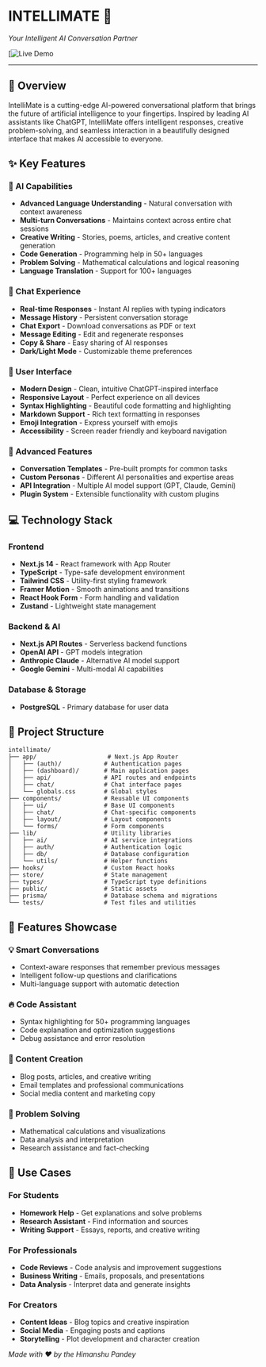 # INTELLIMATE 🤖
*Your Intelligent AI Conversation Partner*

[![Live Demo](https://intellimate-dmzf.onrender.com/)

---

## 🌟 Overview

IntelliMate is a cutting-edge AI-powered conversational platform that brings the future of artificial intelligence to your fingertips. Inspired by leading AI assistants like ChatGPT, IntelliMate offers intelligent responses, creative problem-solving, and seamless interaction in a beautifully designed interface that makes AI accessible to everyone.

## ✨ Key Features

### 🧠 AI Capabilities
- **Advanced Language Understanding** - Natural conversation with context awareness
- **Multi-turn Conversations** - Maintains context across entire chat sessions
- **Creative Writing** - Stories, poems, articles, and creative content generation
- **Code Generation** - Programming help in 50+ languages
- **Problem Solving** - Mathematical calculations and logical reasoning
- **Language Translation** - Support for 100+ languages

### 💬 Chat Experience
- **Real-time Responses** - Instant AI replies with typing indicators
- **Message History** - Persistent conversation storage
- **Chat Export** - Download conversations as PDF or text
- **Message Editing** - Edit and regenerate responses
- **Copy & Share** - Easy sharing of AI responses
- **Dark/Light Mode** - Customizable theme preferences

### 🎨 User Interface
- **Modern Design** - Clean, intuitive ChatGPT-inspired interface
- **Responsive Layout** - Perfect experience on all devices
- **Syntax Highlighting** - Beautiful code formatting and highlighting
- **Markdown Support** - Rich text formatting in responses
- **Emoji Integration** - Express yourself with emojis
- **Accessibility** - Screen reader friendly and keyboard navigation

### 🔧 Advanced Features
- **Conversation Templates** - Pre-built prompts for common tasks
- **Custom Personas** - Different AI personalities and expertise areas
- **API Integration** - Multiple AI model support (GPT, Claude, Gemini)
- **Plugin System** - Extensible functionality with custom plugins


## 💻 Technology Stack

### Frontend
- **Next.js 14** - React framework with App Router
- **TypeScript** - Type-safe development environment
- **Tailwind CSS** - Utility-first styling framework
- **Framer Motion** - Smooth animations and transitions
- **React Hook Form** - Form handling and validation
- **Zustand** - Lightweight state management

### Backend & AI
- **Next.js API Routes** - Serverless backend functions
- **OpenAI API** - GPT models integration
- **Anthropic Claude** - Alternative AI model support
- **Google Gemini** - Multi-modal AI capabilities

### Database & Storage
- **PostgreSQL** - Primary database for user data

## 📁 Project Structure

```
intellimate/
├── app/                    # Next.js App Router
│   ├── (auth)/            # Authentication pages
│   ├── (dashboard)/       # Main application pages
│   ├── api/               # API routes and endpoints
│   ├── chat/              # Chat interface pages
│   └── globals.css        # Global styles
├── components/            # Reusable UI components
│   ├── ui/                # Base UI components
│   ├── chat/              # Chat-specific components
│   ├── layout/            # Layout components
│   └── forms/             # Form components
├── lib/                   # Utility libraries
│   ├── ai/                # AI service integrations
│   ├── auth/              # Authentication logic
│   ├── db/                # Database configuration
│   └── utils/             # Helper functions
├── hooks/                 # Custom React hooks
├── store/                 # State management
├── types/                 # TypeScript type definitions
├── public/                # Static assets
├── prisma/                # Database schema and migrations
└── tests/                 # Test files and utilities
```


## 🎨 Features Showcase

### 💡 Smart Conversations
- Context-aware responses that remember previous messages
- Intelligent follow-up questions and clarifications
- Multi-language support with automatic detection

### 🔥 Code Assistant
- Syntax highlighting for 50+ programming languages
- Code explanation and optimization suggestions
- Debug assistance and error resolution

### 📝 Content Creation
- Blog posts, articles, and creative writing
- Email templates and professional communications
- Social media content and marketing copy

### 🧮 Problem Solving
- Mathematical calculations and visualizations
- Data analysis and interpretation
- Research assistance and fact-checking


## 🎯 Use Cases

### For Students
- **Homework Help** - Get explanations and solve problems
- **Research Assistant** - Find information and sources
- **Writing Support** - Essays, reports, and creative writing

### For Professionals
- **Code Reviews** - Code analysis and improvement suggestions
- **Business Writing** - Emails, proposals, and presentations
- **Data Analysis** - Interpret data and generate insights

### For Creators
- **Content Ideas** - Blog topics and creative inspiration
- **Social Media** - Engaging posts and captions
- **Storytelling** - Plot development and character creation



*Made with ❤️ by the Himanshu Pandey*
